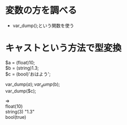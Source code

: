 # 変数の方を調べる
  - var_dump();という関数を使う

# キャストという方法で型変換
$a = (float)10;  
$b = (string)1.3;  
$c = (bool)'おはよう';  

var_dump($a);  
var_dump($b);  
var_dump($c);  

=>  
float(10)  
string(3) "1.3"  
bool(true)  
